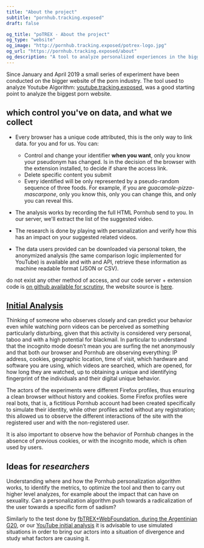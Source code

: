 ```yaml
---
title: "About the project"
subtitle: "pornhub.tracking.exposed"
draft: false

og_title: "poTREX - About the project"
og_type: "website"
og_image: "http://pornhub.tracking.exposed/potrex-logo.jpg" 
og_url: "https://pornhub.tracking.exposed/about"
og_description: "A tool to analyze personalized experiences in the biggest website in the porn industry"
---
```


Since January and April 2019 a small series of experiment have been conducted on the bigger website of the porn industry. The tool used to analyze Youtube Algorithm: [youtube.tracking.exposed](https://youtube.tracking.exposed), was a good starting point to analyze the biggest porn website.

## which control you've on data, and what we collect

* Every browser has a unique code attributed, this is the only way to link data. for you and for us. You can:
  * Control and change your identifier **when you want**, only you know your pseudonym has changed. Is in the decision of the browser with the extension installed, to decide if share the access link.
  * Delete specific content you submit
  * Every identified will be only represented by a pseudo-random sequence of three foods. For example, if you are *guacamole-pizza-mascarpone*, only you know this, only you can change this, and only you can reveal this.

* The analysis works by recording the full HTML Pornhub send to you. In our server, we'll extract the list of the suggested video.
* The research is done by playing with personalization and verify how this has an impact on your suggested related videos.
* The data users provided can be downloaded via personal token, the anonymized analysis (the same comparison logic implemented for YouTube) is available and with and API, retrieve these information as machine readable format (JSON or CSV).

do not exist any other method of access, and our code server + extension code is [on github available for scrutiny](https://github.com/tracking.exposed/potrex), the website source is [here](https://github.com/tracking-exposed/pornhub.tracking.exposed).

## [Initial Analysis](/project-analysis/)

Thinking of someone who observes closely and can predict your behavior even while watching porn videos can be perceived as something particularly disturbing, given that this activity is considered very personal, taboo and with a high potential for blackmail. In particular to understand that the incognito mode doesn’t mean you are surfing the net anonymously and that both our browser and Pornhub are observing everything: IP address, cookies, geographic location, time of visit, which hardware and software you are using, which videos are searched, which are opened, for how long they are watched, up to obtaining a unique and identifying fingerprint of the individuals and their digital unique behavior.

The actors of the experiments were different Firefox profiles, thus ensuring a clean browser without history and cookies. Some Firefox profiles were real bots, that is, a fictitious Pornhub account had been created specifically to simulate their identity, while other profiles acted without any registration; this allowed us to observe the different interactions of the site with the registered user and with the non-registered user.

It is also important to observe how the behavior of Pornhub changes in the absence of previous cookies, or with the incognito mode, which is often used by users.

## Ideas for _researchers_

Understanding where and how the Pornhub personalization algorithm works, to identify the metrics, to optimize the tool and then to carry out higher level analyzes, for example about the impact that can have on sexuality. Can a personalization algorithm push towards a radicalization of the user towards a specific form of sadism?

Similarly to the test done by [fbTREX+WebFoundation, during the Argentinian G20](https://webfoundation.org/research/the-invisible-curation-of-content-facebooks-news-feed-and-our-information-diets/), or our [YouTube initial analysis](https://youtube.tracking.exposed/results) it is advisable to use simulated situations in order to bring our actors into a situation of divergence and study what factors are causing it.

<!--
[links to the [.pdf](https://github.com/tracking-exposed/presentation/) goes in the _presentation_ repository]::-->

